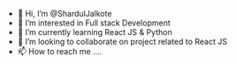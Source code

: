 - 👋 Hi, I’m @ShardulJalkote
- 👀 I’m interested in Full stack Development
- 🌱 I’m currently learning React JS & Python
- 💞️ I’m looking to collaborate on project related to React JS
- 📫 How to reach me ....

<!---
ShardulJalkote/ShardulJalkote is a ✨ special ✨ repository because its `README.md` (this file) appears on your GitHub profile.
You can click the Preview link to take a look at your changes.
--->

